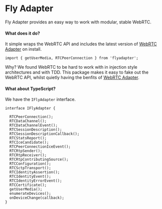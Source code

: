 # Fly Adapter

Fly Adapter provides an easy way to work with modular, stable WebRTC.

#### What does it do? 
It simple wraps the WebRTC API and includes the latest version of [WebRTC Adapter](https://github.com/webrtc/adapter) on install. 

```
import { getUserMedia, RTCPeerConnection } from 'flyadapter';

```

Why? We found WebRTC to be hard to work with in injection style architectures and with TDD. 
This package makes it easy to fake out the WebRTC API, whilst quietly having the benfits of [WebRTC Adapter](https://github.com/webrtc/adapter).

#### What about TypeScript?
We have the `IFlyAdapter` interface.
```
interface IFlyAdapter {
    
  RTCPeerConnection();
  RTCDataChannel();
  RTCDataChannelEvent();
  RTCSessionDescription(); 
  RTCSessionDescriptionCallback();
  RTCStatsReport();
  RTCIceCandidate(); 
  RTCPeerConnectionIceEvent();
  RTCRtpSender(); 
  RTCRtpReceiver();
  RTCRtpContributingSource(); 
  RTCConfiguration();
  RTCSctpTransport();
  RTCIdentityAssertion();
  RTCIdentityEvent();
  RTCIdentityErrorEvent();
  RTCCertificate();
  getUserMedia();
  enumerateDevices();
  onDeviceChange(callback);
}

```